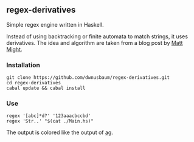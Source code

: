 ## regex-derivatives

Simple regex engine written in Haskell.

Instead of using backtracking or finite automata to match strings, it uses derivatives.  The idea and algorithm are taken from a blog post by [Matt Might][Matt's blog].

### Installation
    git clone https://github.com/dwnusbaum/regex-derivatives.git
    cd regex-derivatives
    cabal update && cabal install

### Use
    regex '[abc]*d?' '123aaacbccbd'
    regex 'Str..' "$(cat ./Main.hs)"

The output is colored like the output of [ag][the_silver_searcher].

[Matt's blog]: http://matt.might.net/articles/implementation-of-regular-expression-matching-in-scheme-with-derivatives/
[the_silver_searcher]: https://github.com/ggreer/the_silver_searcher
